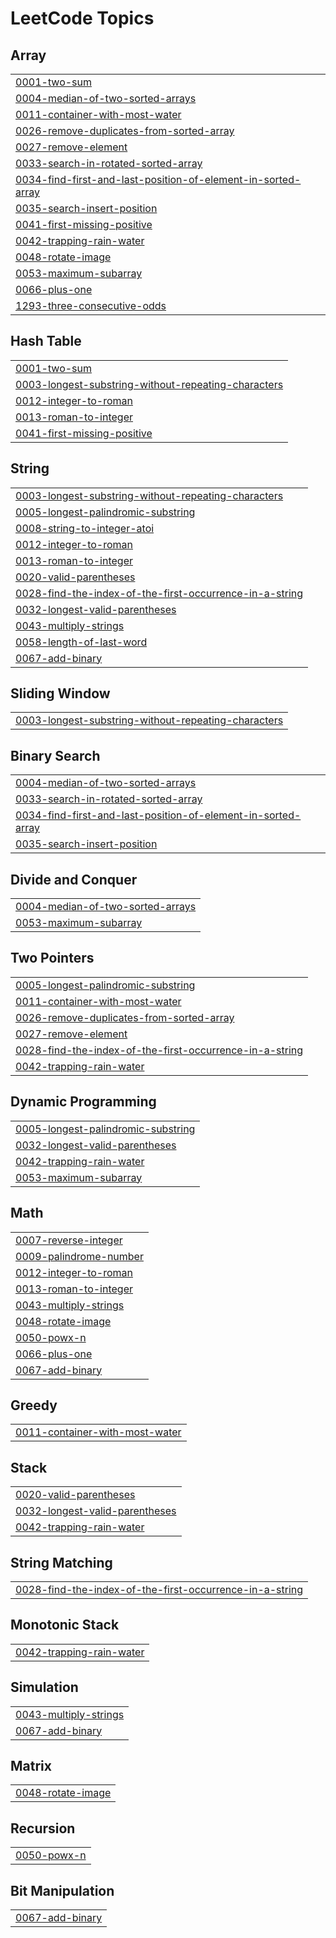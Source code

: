 

<!---LeetCode Topics Start-->
# LeetCode Topics
## Array
|  |
| ------- |
| [0001-two-sum](https://github.com/solomon-2105/DSA/tree/master/0001-two-sum) |
| [0004-median-of-two-sorted-arrays](https://github.com/solomon-2105/DSA/tree/master/0004-median-of-two-sorted-arrays) |
| [0011-container-with-most-water](https://github.com/solomon-2105/DSA/tree/master/0011-container-with-most-water) |
| [0026-remove-duplicates-from-sorted-array](https://github.com/solomon-2105/DSA/tree/master/0026-remove-duplicates-from-sorted-array) |
| [0027-remove-element](https://github.com/solomon-2105/DSA/tree/master/0027-remove-element) |
| [0033-search-in-rotated-sorted-array](https://github.com/solomon-2105/DSA/tree/master/0033-search-in-rotated-sorted-array) |
| [0034-find-first-and-last-position-of-element-in-sorted-array](https://github.com/solomon-2105/DSA/tree/master/0034-find-first-and-last-position-of-element-in-sorted-array) |
| [0035-search-insert-position](https://github.com/solomon-2105/DSA/tree/master/0035-search-insert-position) |
| [0041-first-missing-positive](https://github.com/solomon-2105/DSA/tree/master/0041-first-missing-positive) |
| [0042-trapping-rain-water](https://github.com/solomon-2105/DSA/tree/master/0042-trapping-rain-water) |
| [0048-rotate-image](https://github.com/solomon-2105/DSA/tree/master/0048-rotate-image) |
| [0053-maximum-subarray](https://github.com/solomon-2105/DSA/tree/master/0053-maximum-subarray) |
| [0066-plus-one](https://github.com/solomon-2105/DSA/tree/master/0066-plus-one) |
| [1293-three-consecutive-odds](https://github.com/solomon-2105/DSA/tree/master/1293-three-consecutive-odds) |
## Hash Table
|  |
| ------- |
| [0001-two-sum](https://github.com/solomon-2105/DSA/tree/master/0001-two-sum) |
| [0003-longest-substring-without-repeating-characters](https://github.com/solomon-2105/DSA/tree/master/0003-longest-substring-without-repeating-characters) |
| [0012-integer-to-roman](https://github.com/solomon-2105/DSA/tree/master/0012-integer-to-roman) |
| [0013-roman-to-integer](https://github.com/solomon-2105/DSA/tree/master/0013-roman-to-integer) |
| [0041-first-missing-positive](https://github.com/solomon-2105/DSA/tree/master/0041-first-missing-positive) |
## String
|  |
| ------- |
| [0003-longest-substring-without-repeating-characters](https://github.com/solomon-2105/DSA/tree/master/0003-longest-substring-without-repeating-characters) |
| [0005-longest-palindromic-substring](https://github.com/solomon-2105/DSA/tree/master/0005-longest-palindromic-substring) |
| [0008-string-to-integer-atoi](https://github.com/solomon-2105/DSA/tree/master/0008-string-to-integer-atoi) |
| [0012-integer-to-roman](https://github.com/solomon-2105/DSA/tree/master/0012-integer-to-roman) |
| [0013-roman-to-integer](https://github.com/solomon-2105/DSA/tree/master/0013-roman-to-integer) |
| [0020-valid-parentheses](https://github.com/solomon-2105/DSA/tree/master/0020-valid-parentheses) |
| [0028-find-the-index-of-the-first-occurrence-in-a-string](https://github.com/solomon-2105/DSA/tree/master/0028-find-the-index-of-the-first-occurrence-in-a-string) |
| [0032-longest-valid-parentheses](https://github.com/solomon-2105/DSA/tree/master/0032-longest-valid-parentheses) |
| [0043-multiply-strings](https://github.com/solomon-2105/DSA/tree/master/0043-multiply-strings) |
| [0058-length-of-last-word](https://github.com/solomon-2105/DSA/tree/master/0058-length-of-last-word) |
| [0067-add-binary](https://github.com/solomon-2105/DSA/tree/master/0067-add-binary) |
## Sliding Window
|  |
| ------- |
| [0003-longest-substring-without-repeating-characters](https://github.com/solomon-2105/DSA/tree/master/0003-longest-substring-without-repeating-characters) |
## Binary Search
|  |
| ------- |
| [0004-median-of-two-sorted-arrays](https://github.com/solomon-2105/DSA/tree/master/0004-median-of-two-sorted-arrays) |
| [0033-search-in-rotated-sorted-array](https://github.com/solomon-2105/DSA/tree/master/0033-search-in-rotated-sorted-array) |
| [0034-find-first-and-last-position-of-element-in-sorted-array](https://github.com/solomon-2105/DSA/tree/master/0034-find-first-and-last-position-of-element-in-sorted-array) |
| [0035-search-insert-position](https://github.com/solomon-2105/DSA/tree/master/0035-search-insert-position) |
## Divide and Conquer
|  |
| ------- |
| [0004-median-of-two-sorted-arrays](https://github.com/solomon-2105/DSA/tree/master/0004-median-of-two-sorted-arrays) |
| [0053-maximum-subarray](https://github.com/solomon-2105/DSA/tree/master/0053-maximum-subarray) |
## Two Pointers
|  |
| ------- |
| [0005-longest-palindromic-substring](https://github.com/solomon-2105/DSA/tree/master/0005-longest-palindromic-substring) |
| [0011-container-with-most-water](https://github.com/solomon-2105/DSA/tree/master/0011-container-with-most-water) |
| [0026-remove-duplicates-from-sorted-array](https://github.com/solomon-2105/DSA/tree/master/0026-remove-duplicates-from-sorted-array) |
| [0027-remove-element](https://github.com/solomon-2105/DSA/tree/master/0027-remove-element) |
| [0028-find-the-index-of-the-first-occurrence-in-a-string](https://github.com/solomon-2105/DSA/tree/master/0028-find-the-index-of-the-first-occurrence-in-a-string) |
| [0042-trapping-rain-water](https://github.com/solomon-2105/DSA/tree/master/0042-trapping-rain-water) |
## Dynamic Programming
|  |
| ------- |
| [0005-longest-palindromic-substring](https://github.com/solomon-2105/DSA/tree/master/0005-longest-palindromic-substring) |
| [0032-longest-valid-parentheses](https://github.com/solomon-2105/DSA/tree/master/0032-longest-valid-parentheses) |
| [0042-trapping-rain-water](https://github.com/solomon-2105/DSA/tree/master/0042-trapping-rain-water) |
| [0053-maximum-subarray](https://github.com/solomon-2105/DSA/tree/master/0053-maximum-subarray) |
## Math
|  |
| ------- |
| [0007-reverse-integer](https://github.com/solomon-2105/DSA/tree/master/0007-reverse-integer) |
| [0009-palindrome-number](https://github.com/solomon-2105/DSA/tree/master/0009-palindrome-number) |
| [0012-integer-to-roman](https://github.com/solomon-2105/DSA/tree/master/0012-integer-to-roman) |
| [0013-roman-to-integer](https://github.com/solomon-2105/DSA/tree/master/0013-roman-to-integer) |
| [0043-multiply-strings](https://github.com/solomon-2105/DSA/tree/master/0043-multiply-strings) |
| [0048-rotate-image](https://github.com/solomon-2105/DSA/tree/master/0048-rotate-image) |
| [0050-powx-n](https://github.com/solomon-2105/DSA/tree/master/0050-powx-n) |
| [0066-plus-one](https://github.com/solomon-2105/DSA/tree/master/0066-plus-one) |
| [0067-add-binary](https://github.com/solomon-2105/DSA/tree/master/0067-add-binary) |
## Greedy
|  |
| ------- |
| [0011-container-with-most-water](https://github.com/solomon-2105/DSA/tree/master/0011-container-with-most-water) |
## Stack
|  |
| ------- |
| [0020-valid-parentheses](https://github.com/solomon-2105/DSA/tree/master/0020-valid-parentheses) |
| [0032-longest-valid-parentheses](https://github.com/solomon-2105/DSA/tree/master/0032-longest-valid-parentheses) |
| [0042-trapping-rain-water](https://github.com/solomon-2105/DSA/tree/master/0042-trapping-rain-water) |
## String Matching
|  |
| ------- |
| [0028-find-the-index-of-the-first-occurrence-in-a-string](https://github.com/solomon-2105/DSA/tree/master/0028-find-the-index-of-the-first-occurrence-in-a-string) |
## Monotonic Stack
|  |
| ------- |
| [0042-trapping-rain-water](https://github.com/solomon-2105/DSA/tree/master/0042-trapping-rain-water) |
## Simulation
|  |
| ------- |
| [0043-multiply-strings](https://github.com/solomon-2105/DSA/tree/master/0043-multiply-strings) |
| [0067-add-binary](https://github.com/solomon-2105/DSA/tree/master/0067-add-binary) |
## Matrix
|  |
| ------- |
| [0048-rotate-image](https://github.com/solomon-2105/DSA/tree/master/0048-rotate-image) |
## Recursion
|  |
| ------- |
| [0050-powx-n](https://github.com/solomon-2105/DSA/tree/master/0050-powx-n) |
## Bit Manipulation
|  |
| ------- |
| [0067-add-binary](https://github.com/solomon-2105/DSA/tree/master/0067-add-binary) |
<!---LeetCode Topics End-->